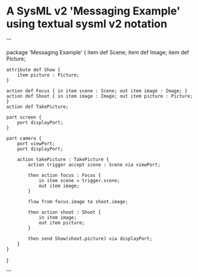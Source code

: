 # A SysML v2 'Messaging Example' using textual sysml v2 notation

'''

package 'Messaging Example' {
	item def Scene;
	item def Image;
	item def Picture;
	
	attribute def Show {
		item picture : Picture;
	}
	
	action def Focus { in item scene : Scene; out item image : Image; }
	action def Shoot { in item image : Image; out item picture : Picture; }
	action def TakePicture;
	
	part screen {
		port displayPort;
	}
	
	part camera {
		port viewPort;
		port displayPort;
		
		action takePicture : TakePicture {
			action trigger accept scene : Scene via viewPort;
			
			then action focus : Focus {
				in item scene = trigger.scene;
				out item image;
			}
			
			flow from focus.image to shoot.image;
		
			then action shoot : Shoot {
				in item image; 
				out item picture;
			}
			
			then send Show(shoot.picture) via displayPort;
		}
	}
}

'''